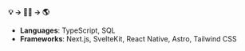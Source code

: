 **💡 → 👨‍💻 → 🌎**

 - **Languages**: TypeScript, SQL
 - **Frameworks**: Next.js, SvelteKit, React Native, Astro, Tailwind CSS

